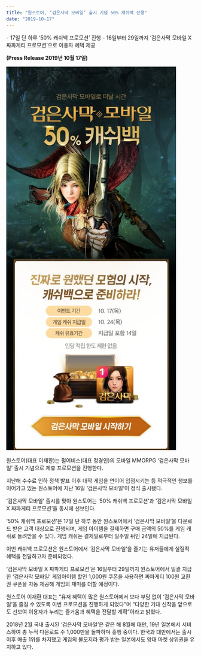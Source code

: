 ```yaml
---
title: "원스토어, ‘검은사막 모바일’ 출시 기념 50% 캐쉬백 진행"
date: "2019-10-17"
---
```


\- 17일 단 하루 ‘50% 캐쉬백 프로모션’ 진행 - 16일부터 29일까지 ‘검은사막 모바일 X 짜파게티 프로모션’으로 이용자 혜택 제공

**(Press Release 2019년 10월 17일)**

![](images/원스토어-사진자료-원스토어-‘검은사막-모바일’-출시-기념-50-캐쉬백-진행-454x1024.jpg)

원스토어(대표 이재환)는 펄어비스(대표 정경인)의 모바일 MMORPG ‘검은사막 모바일’ 출시 기념으로 제휴 프로모션을 진행한다.

지난해 수수료 인하 정책 발표 이후 대작 게임을 연이어 입점시키는 등 적극적인 행보를 이어가고 있는 원스토어에 지난 16일 ‘검은사막 모바일’이 정식 출시됐다.

‘검은사막 모바일’ 출시를 맞아 원스토어는 ‘50% 캐쉬백 프로모션’과 ‘검은사막 모바일 X 짜파게티 프로모션’을 동시에 선보인다.

‘50% 캐쉬백 프로모션’은 17일 단 하루 동안 원스토어에서 ‘검은사막 모바일’을 다운로드 받은 고객 대상으로 진행되며, 게임 아이템을 결제하면 구매 금액의 50%를 게임 캐쉬로 돌려받을 수 있다. 게임 캐쉬는 결제일로부터 일주일 뒤인 24일에 지급된다.

이번 캐쉬백 프로모션은 원스토어에서 ‘검은사막 모바일’을 즐기는 유저들에게 실질적 혜택을 전달하고자 준비되었다.

‘검은사막 모바일 X 짜파게티 프로모션’은 16일부터 29일까지 원스토어에서 일괄 지급한 ‘검은사막 모바일’ 게임아이템 할인 1,000원 쿠폰을 사용하면 짜파게티 100원 교환권 쿠폰을 자동 제공해 게임의 재미를 더할 예정이다.

원스토어 이재환 대표는 “유저 혜택이 많은 원스토어에서 보다 부담 없이 ‘검은사막 모바일’을 즐길 수 있도록 이번 프로모션을 진행하게 되었다”며 “다양한 기대 신작을 앞으로도 선보여 이용자가 누리는 즐거움과 혜택을 전달할 계획”이라고 밝혔다.

2018년 2월 국내 출시된 ‘검은사막 모바일’은 같은 해 8월에 대만, 19년 일본에서 서비스하여 총 누적 다운로드 수 1,000만을 돌파하며 흥행 중이다. 한국과 대만에서는 출시 이후 매출 1위를 차지했고 게임의 불모지라 평가 받는 일본에서도 양대 마켓 상위권을 유지하고 있다.
